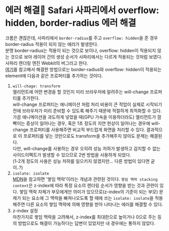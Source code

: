 # 에러 해결🔑 Safari 사파리에서 overflow: hidden, border-radius 에러 해결

크롬은 괜찮은데, 사파리에서 `border-radius`를 주고 `overflow: hidden`을 준 경우
border-radius 적용이 되지 않는 에러가 발생한다. <br />
분명 border-radius는 적용이 되는 것으로 보이나, overflow: hidden이 적용되지 않는 것으로 보아 레이어 간의 생성 순서가 사파리에서는 다르게 적용되는 것처럼 보였다. <br />
사파리 렌더링 엔진 Webkit의 버그라고 한다.<br />
[여기](https://stackoverflow.com/questions/49066011/overflow-hidden-with-border-radius-not-working-on-safari)를 참고해서 해결한 방법으로는 border-radius와 overflow: hidden이 적용되는 element에 다음과 같은 프로퍼티를 추가하는 것이다.

1) `will-chage: transform` <br />
엘리먼트에 어떤 변경을 할 것인지 미리 브라우저에 알려주는 will-change 프로퍼티를 추가한다.<br />
will-change 프로퍼티는 애니메이션 처럼 처리 비용이 큰 작업이 실제로 시작되기 전에 브라우저가 미리 준비할 수 있도록 해주기 때문에 적절하게 최적화할 수 있다. 가끔 애니메이션을 과도하게 넣었을 때(GPU 가속을 이용하더라도) 엘리먼트가 깜빡이는 증상이 일어나는 경우, 혹은 1초 정도의 지연 현상이 일어나는 경우에 will-change 프로퍼티를 사용해주면 비교적 부드럽게 화면을 처리할 수 있다.
결과적으로 이 프로퍼티를 넣는 것만으로도 transform을 추가해주지 않아도 문제는 해결된다.<br />
다만, will-change를 사용하는 경우 오히려 성능 저하가 발생하고 감지할 수 없는 사이드이펙트가
발생할 수 있으므로 2번 방법을 사용하게 되었다.<br />
(1-2개 정도의 사용은 성능 저하를 일으키지 않겠지만... 다른 방법이 있다면 굳이..?)
2) `isolate: isolate`<br />
[MDN](https://developer.mozilla.org/ko/docs/Web/CSS/CSS_Positioning/Understanding_z_index/The_stacking_context)을 참고하면 '쌓임 맥락'이라는 개념과 관련된 것이다.
`쌓임 맥락 stacking context`은 z-index에 따라 특정 요소의 렌더링 순서가 영향을 받는 것과 관련이 있다. 쌓임 맥락 자체가 부모에게만 의미가 있으므로(z-index의 기준이 되는 부모) 문제가 되는 요소에 그 맥락을 빠져나오도록 할 때에 쓰는 `isolate: isolate`을 적용해주면 
다른 요소의 쌓임 맥락에 의해 영향을 받아 나타나는 에러를 해결할 수 있다.
3) z-index 설정<br />
마찬가지로 쌓임 맥락을 고려해서, z-index를 최대한으로 높이거나 0으로 주는 등의 방법으로도 해결이 가능하다는 답변이 있었지만 내 경우에는 통하지 않았다.